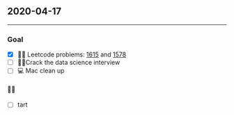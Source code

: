 ## 2020-04-17

---

### Goal
- [X] 👩‍💻 Leetcode problems: [1615](https://leetcode.com/problems/maximal-network-rank/) and [1578](https://leetcode.com/problems/minimum-deletion-cost-to-avoid-repeating-letters/)
- [ ] 👩‍💻Crack the data science interview
- [ ] 💻 Mac clean up

#### 👩‍🍳
- [ ] tart
